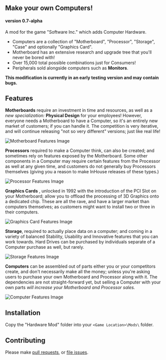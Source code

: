 ## Make your own Computers!

#### version 0.7-alpha

A mod for the game "Software Inc." which adds Computer Hardware.

- Computers are a collection of "Motherboard", "Processor", "Storage", "Case" and optionally "Graphics Card".
- Motherboard has an extensive research and upgrade tree that you'll never be bored with!
- Over 15,000 total possible combinations just for Consumers!
- Peripherals sold alongside computers such as **Monitors**.

**This modification is currently in an early testing version and may contain bugs.**

## Features
**Motherboards** require an investment in time and resources, as well as a *new specialization:* **Physical Design** for your employees!  However, everyone needs a Motherboard to have a Computer, so it's an entirely new market of customers; if you can handle it.  The competition is very iterative, and will continue releasing "not so very different" versions; just like real life!

![Motherboard Features Image](http://i.imgur.com/30LYrrg.png)

**Processors** required to make a Computer think, can also be created; and sometimes rely on features exposed by the Motherboard.  Some other components in a Computer may require certain features from the Processor as well at any given time, and customers do not generally buy Processors themselves (giving you a reason to make InHouse releases of these types.)

![Processor Features Image](http://i.imgur.com/L9qDsMs.png)

**Graphics Cards** , unlocked in 1992 with the introduction of the PCI Slot on your Motherboard; allow you to offload the processing of 3D Graphics onto a dedicated chip.  These are all the rave, and have a larger market than computers themselves; as customers might want to install two or three in their computers.

![Graphics Card Features Image](http://i.imgur.com/ZE6RM0y.png)

**Storage**, required to actually place data on a computer; and coming in a variety of balanced Stability, Usability and Innovative features that you can work towards.  Hard Drives can be purchased by individuals separate of a Computer purchase as well, but rarely.

![Storage Features Image](http://i.imgur.com/RaoDFpI.png)

**Computers** can be assembled out of parts either you or your competitors create, and don't necessarily make all the money; unless you're asking users to purchase your own Motherboard and Processor along with it.  The dependencies are not straight-forward yet, but selling a Computer with your own parts *will increase your Motherboard and Processor sales.*

![Computer Features Image](http://i.imgur.com/4VfzLTd.png)

## Installation
Copy the "Hardware Mod" folder into your `<Game Location>\Mods\` folder.

## Contributing
Please make [pull requests](https://github.com/AlbinoGeek/Hardware-Mod/pulls), or [file issues](https://github.com/AlbinoGeek/Hardware-Mod/issues).
